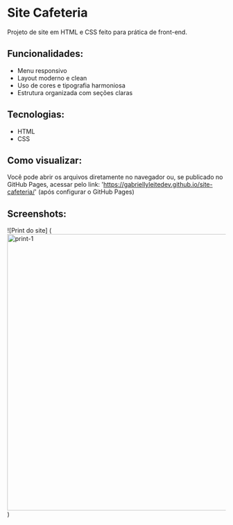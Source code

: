 # Site Cafeteria

Projeto de site em HTML e CSS feito para prática de front-end.

## Funcionalidades:
- Menu responsivo
- Layout moderno e clean
- Uso de cores e tipografia harmoniosa
- Estrutura organizada com seções claras

## Tecnologias:
- HTML
- CSS

## Como visualizar:
Você pode abrir os arquivos diretamente no navegador ou, se publicado no GitHub Pages, acessar pelo link:
'https://gabriellyleitedev.github.io/site-cafeteria/' (após configurar o GitHub Pages)

## Screenshots:
![Print do site]
(<img width="1352" height="637" alt="print-1" src="https://github.com/user-attachments/assets/928cfaa8-4f3b-4ff9-a645-24256cd1daba" />)
